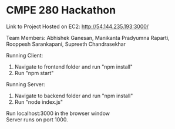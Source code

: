 # CMPE 280 Hackathon

Link to Project Hosted on EC2: http://54.144.235.193:3000/

Team Members: Abhishek Ganesan, Manikanta Pradyumna Raparti, Rooppesh Sarankapani, Supreeth Chandrasekhar

Running Client:

1. Navigate to frontend folder and run "npm install"
2. Run "npm start"

Running Server:

1. Navigate to backend folder and run "npm install"
2. Run "node index.js"

Run localhost:3000 in the browser window </br>
Server runs on port 1000.
